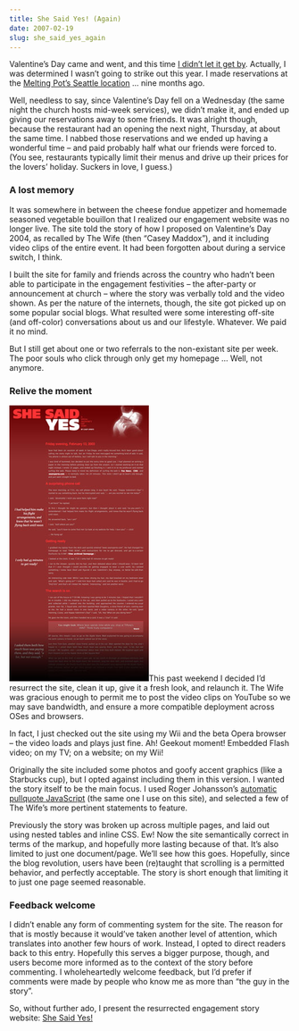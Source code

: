 ```yaml
---
title: She Said Yes! (Again)
date: 2007-02-19
slug: she_said_yes_again
---
```

<p>Valentine&#8217;s Day came and went, and this time <a href="http://www.seansperte.com/entry/headsmack">I didn&#8217;t let it get by</a>. Actually, I was determined I wasn&#8217;t going to strike out this year. I made reservations at the <a href="http://www.meltingpot.com/seattlewa/home.html">Melting Pot&#8217;s Seattle location</a> &#8230; nine months ago.</p>

<p>Well, needless to say, since Valentine&#8217;s Day fell on a Wednesday (the same night the church hosts mid-week services), we didn&#8217;t make it, and ended up giving our reservations away to some friends. It was alright though, because the restaurant had an opening the next night, Thursday, at about the same time. I nabbed those reservations and we ended up having a wonderful time &#8211; and paid probably half what our friends were forced to. (You see, restaurants typically limit their menus and drive up their prices for the lovers&#8217; holiday. Suckers in love, I guess.)</p>

<h3>A lost memory</h3>

<p>It was somewhere in between the cheese fondue appetizer and homemade seasoned vegetable bouillon that I realized our engagement website was no longer live. The site told the story of how I proposed on Valentine&#8217;s Day 2004, as recalled by The Wife (then &#8220;Casey Maddox&#8221;), and it including video clips of the entire event. It had been forgotten about during a service switch, I think.</p>

<p>I built the site for family and friends across the country who hadn&#8217;t been able to participate in the engagement festivities &#8211; the after-party or announcement at church &#8211; where the story was verbally told and the video shown. As per the nature of the internets, though, the site got picked up on some popular social blogs. What resulted were some interesting off-site (and off-color) conversations about us and our lifestyle. Whatever. We paid it no mind.</p>

<p>But I still get about one or two referrals to the non-existant site per week. The poor souls who click through only get my homepage &#8230; Well, not anymore.</p>

<h3>Relive the moment</h3>

<p><img src="/assets/img/shesaidyes_screenshot.jpg" border="0" height="494" width="250" alt="Screenshot of the new She Said Yes! website"  class="imgright" />This past weekend I decided I&#8217;d resurrect the site, clean it up, give it a fresh look, and relaunch it. The Wife was gracious enough to permit me to post the video clips on YouTube so we may save bandwidth, and ensure a more compatible deployment across OSes and browsers.</p>

<p>In fact, I just checked out the site using my Wii and the beta Opera browser &#8211; the video loads and plays just fine. Ah! Geekout moment! Embedded Flash video; on my TV; on a website; on my Wii!</p>

<p>Originally the site included some photos and goofy accent graphics (like a Starbucks cup), but I opted against including them in this version. I wanted the story itself to be the main focus. I used Roger Johansson&#8217;s <a href="http://www.456bereastreet.com/archive/200609/automatic_pullquotes_with_javascript_and_css/">automatic pullquote JavaScript</a> (the same one I use on this site), and selected a few of The Wife&#8217;s more pertinent statements to feature.</p>

<p>Previously the story was broken up across multiple pages, and laid out using nested tables and inline CSS. Ew! Now the site semantically correct in terms of the markup, and hopefully more lasting because of that. It&#8217;s also limited to just one document/page. We&#8217;ll see how this goes. Hopefully, since the blog revolution, users have been (re)taught that scrolling is a permitted behavior, and perfectly acceptable. The story is short enough that limiting it to just one page seemed reasonable.</p>

<h3>Feedback welcome</h3>

<p>I didn&#8217;t enable any form of commenting system for the site. The reason for that is mostly because it would&#8217;ve taken another level of attention, which translates into another few hours of work. Instead, I opted to direct readers back to this entry. Hopefully this serves a bigger purpose, though, and users become more informed as to the context of the story before commenting. I wholeheartedly welcome feedback, but I&#8217;d prefer if comments were made by people who know me as more than &#8220;the guy in the story&#8221;.</p>

<p>So, without further ado, I present the resurrected engagement story website: <a href="http://www.seansperte.com/shesaidyes">She Said Yes!</a></p>